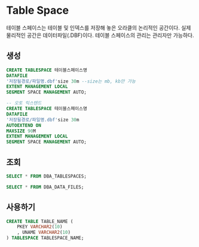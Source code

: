# Table Space

테이블 스페이스는 테이블 및 인덱스를 저장해 놓은 오라클의 논리적인 공간이다. 실제 물리적인 공간은 데이터파일(.DBF)이다. 테이블 스페이스의 관리는 관리자만 가능하다.

## 생성

```sql
CREATE TABLESPACE 테이블스페이스명
DATAFILE
'저장될경로/파일명.dbf'size 30m --size는 mb, kb만 가능
EXTENT MANAGEMENT LOCAL
SEGMENT SPACE MANAGEMENT AUTO;
```

```sql
-- 오토 익스텐드
CREATE TABLESPACE 테이블스페이스명
DATAFILE
'저장될경로/파일명.dbf'size 30m
AUTOEXTEND ON
MAXSIZE 90M
EXTENT MANAGEMENT LOCAL
SEGMENT SPACE MANAGEMENT AUTO;
```

## 조회

```sql
SELECT * FROM DBA_TABLESPACES;
```

```sql
SELECT * FROM DBA_DATA_FILES;
```

## 사용하기

```sql
CREATE TABLE TABLE_NAME (
    PKEY VARCHAR2(10)
    , UNAME VARCHAR2(10)
) TABLESPACE TABLESPACE_NAME;
```